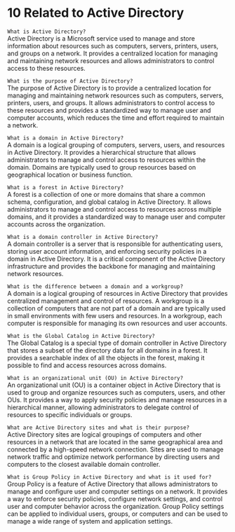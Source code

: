 # 10 Related to Active Directory

`What is Active Directory?`
<br />
Active Directory is a Microsoft service used to manage and store information about resources such as computers, servers, printers, users, and groups on a network. It provides a centralized location for managing and maintaining network resources and allows administrators to control access to these resources.

`What is the purpose of Active Directory?`
<br />
The purpose of Active Directory is to provide a centralized location for managing and maintaining network resources such as computers, servers, printers, users, and groups. It allows administrators to control access to these resources and provides a standardized way to manage user and computer accounts, which reduces the time and effort required to maintain a network.

`What is a domain in Active Directory?`
<br />
A domain is a logical grouping of computers, servers, users, and resources in Active Directory. It provides a hierarchical structure that allows administrators to manage and control access to resources within the domain. Domains are typically used to group resources based on geographical location or business function.

`What is a forest in Active Directory?`
<br />
A forest is a collection of one or more domains that share a common schema, configuration, and global catalog in Active Directory. It allows administrators to manage and control access to resources across multiple domains, and it provides a standardized way to manage user and computer accounts across the organization.

`What is a domain controller in Active Directory?`
<br />
A domain controller is a server that is responsible for authenticating users, storing user account information, and enforcing security policies in a domain in Active Directory. It is a critical component of the Active Directory infrastructure and provides the backbone for managing and maintaining network resources.

`What is the difference between a domain and a workgroup?`
<br />
A domain is a logical grouping of resources in Active Directory that provides centralized management and control of resources. A workgroup is a collection of computers that are not part of a domain and are typically used in small environments with few users and resources. In a workgroup, each computer is responsible for managing its own resources and user accounts.

`What is the Global Catalog in Active Directory?`
<br />
The Global Catalog is a special type of domain controller in Active Directory that stores a subset of the directory data for all domains in a forest. It provides a searchable index of all the objects in the forest, making it possible to find and access resources across domains.

`What is an organizational unit (OU) in Active Directory?`
<br />
An organizational unit (OU) is a container object in Active Directory that is used to group and organize resources such as computers, users, and other OUs. It provides a way to apply security policies and manage resources in a hierarchical manner, allowing administrators to delegate control of resources to specific individuals or groups.

`What are Active Directory sites and what is their purpose?`
<br />
Active Directory sites are logical groupings of computers and other resources in a network that are located in the same geographical area and connected by a high-speed network connection. Sites are used to manage network traffic and optimize network performance by directing users and computers to the closest available domain controller.

`What is Group Policy in Active Directory and what is it used for?`
<br />
Group Policy is a feature of Active Directory that allows administrators to manage and configure user and computer settings on a network. It provides a way to enforce security policies, configure network settings, and control user and computer behavior across the organization. Group Policy settings can be applied to individual users, groups, or computers and can be used to manage a wide range of system and application settings.



